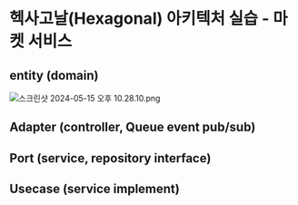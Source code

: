 # 헥사고날(Hexagonal) 아키텍처 실습 - 마켓 서비스
## entity (domain)
![스크린샷 2024-05-15 오후 10.28.10.png](..%2F..%2FDesktop%2F%EC%8A%A4%ED%81%AC%EB%A6%B0%EC%83%B7%202024-05-15%20%EC%98%A4%ED%9B%84%2010.28.10.png)

## Adapter (controller, Queue event pub/sub)
## Port (service, repository interface) 
## Usecase (service implement)
